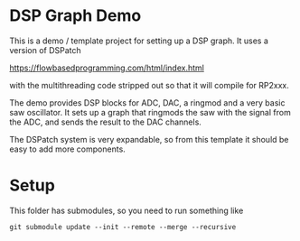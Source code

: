 # DSP Graph Demo

This is a demo / template project for setting up a DSP graph.  It uses a version of DSPatch

https://flowbasedprogramming.com/html/index.html

with the multithreading code stripped out so that it will compile for RP2xxx.


The demo provides DSP blocks for ADC, DAC, a ringmod and a very basic saw oscillator.  It sets up a graph that ringmods the saw with the signal from the ADC, and sends the result to the DAC channels.

The DSPatch system is very expandable, so from this template it should be easy to add more components.


# Setup

This folder has submodules, so you need to run something like

```
git submodule update --init --remote --merge --recursive
```

